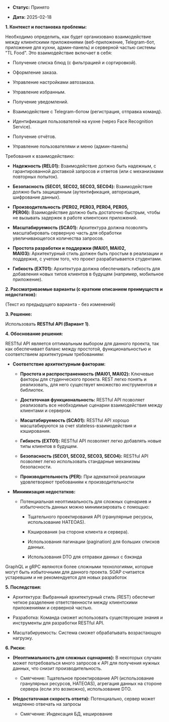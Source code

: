 - **Статус:** Принято
    
- **Дата:** 2025-02-18
    

**1. Контекст и постановка проблемы:**

Необходимо определить, как будет организовано взаимодействие между клиентскими приложениями (веб-приложение, Telegram-бот, приложение для кухни, админ-панель) и серверной частью системы "TL Food". Это взаимодействие включает в себя:

- Получение списка блюд (с фильтрацией и сортировкой).
    
- Оформление заказа.
    
- Управление настройками автозаказа.
    
- Управление избранным.
    
- Получение уведомлений.
    
- Взаимодействие с Telegram-ботом (регистрация, отправка команд).
    
- Идентификация пользователей на кухне (через Face Recognition Service).
    
- Получение отчётов.
    
- Управление пользователями и меню (админ-панель)
    

Требования к взаимодействию:

- **Надежность (REL01):** Взаимодействие должно быть надежным, с гарантированной доставкой запросов и ответов (или с механизмами повторных попыток).
    
- **Безопасность (SEC01, SEC02, SEC03, SEC04):** Взаимодействие должно быть защищенным (аутентификация, авторизация, шифрование данных).
    
- **Производительность (PER02, PER03, PER04, PER05, PER06):** Взаимодействие должно быть достаточно быстрым, чтобы не вызывать задержек в работе клиентских приложений.
    
- **Масштабируемость (SCA01):** Архитектура должна позволять масштабировать серверную часть для обработки увеличивающегося количества запросов.
    
- **Простота разработки и поддержки (MAI01, MAI02, MAI03):** Архитектурный стиль должен быть простым в реализации и поддержке, с учетом того, что проект разрабатывается студентами.
    
- **Гибкость (EXT01):** Архитектура должна обеспечивать гибкость для добавления новых типов клиентов в будущем (например, мобильное приложение).
    

**2. Рассматриваемые варианты (с кратким описанием преимуществ и недостатков):**

(Текст из предыдущего варианта - без изменений)

**3. Решение:**

Использовать **RESTful API (Вариант 1)**.

**4. Обоснование решения:**

RESTful API является оптимальным выбором для данного проекта, так как обеспечивает баланс между простотой, функциональностью и соответствием архитектурным требованиям:

- **Соответствие архитектурным факторам:**
    
    - **Простота и распространенность (MAI01, MAI02):** Ключевые факторы для студенческого проекта. REST легко понять и реализовать, для него существует множество инструментов и библиотек.
        
    - **Достаточная функциональность:** RESTful API позволяет реализовать все необходимые сценарии взаимодействия между клиентами и сервером.
        
    - **Масштабируемость (SCA01):** RESTful API хорошо масштабируются за счет stateless-взаимодействия и кэширования.
        
    - **Гибкость (EXT01):** RESTful API позволяет легко добавлять новые типы клиентов в будущем.
        
    - **Безопасность (SEC01, SEC02, SEC03, SEC04):** RESTful API позволяет легко использовать стандарные механизмы безопасности.
        
    - **Производительность (PER):** При адекватной реализации удовлетворяют требованиям к производительности
        
- **Минимизация недостатков:**
    
    - Потенциальная неоптимальность для сложных сценариев и избыточность данных можно минимизировать с помощью:
        
        - Тщательного проектирования API (гранулярные ресурсы, использование HATEOAS).
            
        - Кэширования (на стороне клиента и сервера).
            
        - Использования пагинации (pagination) для больших списков данных.
            
        - Использования DTO для отправки данных с бэкэнда
            

GraphQL и gRPC являются более сложными технологиями, которые могут быть избыточными для данного проекта. SOAP считается устаревшим и не рекомендуется для новых разработок

**5. Последствия:**

- Архитектура: Выбранный архитектурный стиль (REST) обеспечит четкое разделение ответственности между клиентскими приложениями и серверной частью.
    
- Разработка: Команда сможет использовать существующие знания и инструменты для разработки RESTful API.
    
- Масштабируемость: Система сможет обрабатывать возрастающую нагрузку.
    

**6. Риски:**
- **(Неоптимальность для сложных сценариев):** В некоторых случаях может потребоваться много запросов к API для получения нужных данных, что снизит производительность.
    
    - Смягчение: Тщательное проектирование API (использование гранулярных ресурсов, HATEOAS), агрегация данных на стороне сервера (если это возможно), использование DTO.
- **(Недостаточная скорость ответа):** Потенциально, сервер может медленно отвечать на запросы
    
    - Смягчение: Индексация БД, кеширование